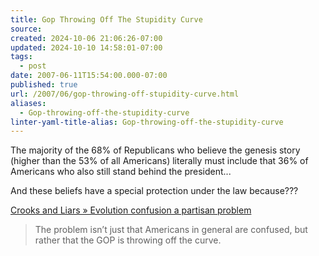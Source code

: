 ```yaml
---
title: Gop Throwing Off The Stupidity Curve
source: 
created: 2024-10-06 21:06:26-07:00
updated: 2024-10-10 14:58:01-07:00
tags:
  - post
date: 2007-06-11T15:54:00.000-07:00
published: true
url: /2007/06/gop-throwing-off-stupidity-curve.html
aliases:
  - Gop-throwing-off-the-stupidity-curve
linter-yaml-title-alias: Gop-throwing-off-the-stupidity-curve
---
```



The majority of the 68% of Republicans who believe the genesis story (higher than the 53% of all Americans) literally must include that 36% of Americans who also still stand behind the president...   
  
And these beliefs have a special protection under the law because???  
  
[Crooks and Liars » Evolution confusion a partisan problem](https://www.crooksandliars.com/2007/06/11/evolution-confusion-a-partisan-problem/)  

> The problem isn’t just that Americans in general are confused, but rather that the GOP is throwing off the curve.